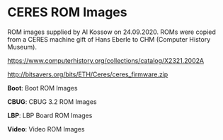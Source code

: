 # CERES ROM Images

ROM images supplied by Al Kossow on 24.09.2020. ROMs were copied from a CERES machine gift of Hans Eberle to CHM (Computer History Museum).

https://www.computerhistory.org/collections/catalog/X2321.2002A

http://bitsavers.org/bits/ETH/Ceres/ceres_firmware.zip

**Boot**: Boot ROM Images

**CBUG**: CBUG 3.2 ROM Images

**LBP**: LBP Board ROM Images

**Video**: Video ROM Images
